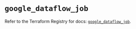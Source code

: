 # `google_dataflow_job`

Refer to the Terraform Registry for docs: [`google_dataflow_job`](https://registry.terraform.io/providers/hashicorp/google-beta/6.46.0/docs/resources/google_dataflow_job).
